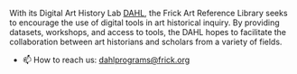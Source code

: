 With its Digital Art History Lab [DAHL]( https://www.frick.org/research/DAHL), the Frick Art Reference Library seeks to encourage the use of digital tools in art historical inquiry. By providing datasets, workshops, and access to tools, the DAHL hopes to facilitate the collaboration between art historians and scholars from a variety of fields.

- 📫 How to reach us: dahlprograms@frick.org
